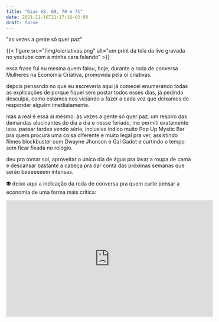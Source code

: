 ```yaml
---
title: "Dias 68, 69, 70 e 71"
date: 2021-11-16T21:17:16-03:00
draft: false
---
```


"as vezes a gente só quer paz"

{{< figure src="/img/oicriativas.png" alt="um print da tela da live gravada no youtube com a minha cara falando" >}}

essa frase fui eu mesma quem falou, hoje, durante a roda de conversa Mulheres na Economia Criativa, promovida pela oi criativas.

depois pensando no que eu escreveria aqui já comecei enumerando todas as explicações de porque fiquei sem postar todos esses dias, já pedindo desculpa, como estamos nos viciando a fazer a cada vez que deixamos de responder alguém imediatamente.

mas a real é essa aí mesmo: às vezes a gente só quer paz. um respiro das demandas alucinantes do dia a dia e nesse feriado, me permiti exatamente isso. passar tardes vendo série, inclusive indico muito Pop Up Mystic Bar pra quem procura uma coisa diferente e muito legal pra ver, assistindo filmes blockbuster com Dwayne Jhonson e Gal Gadot e curtindo o tempo sem ficar fixada no relógio. 

deu pra tomar sol, aproveitar o único dia de água pra lavar a roupa de cama e descansar bastante a cabeça pra dar conta das próximas semanas que serão beeeeeeem intensas. 

👽 deixo aqui a indicação da roda de conversa pra quem curte pensar a economia de uma forma mais crítica:

<iframe width="560" height="315" src="https://www.youtube.com/embed/AymAAnTnmdg" title="YouTube video player" frameborder="0" allow="accelerometer; autoplay; clipboard-write; encrypted-media; gyroscope; picture-in-picture" allowfullscreen></iframe>